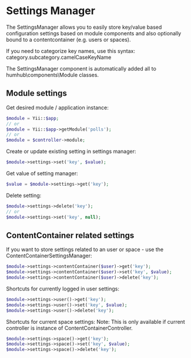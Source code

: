 Settings Manager
================

The SettingsManager allows you to easily store key/value based configuration settings 
based on module components and also optionally bound to a contentcontainer (e.g. users or spaces).

If you need to categorize key names, use this syntax: category.subcategory.camelCaseKeyName

The SettingsManager component is automatically added all to humhub\components\Module classes.

Module settings
---------------

Get desired module / application instance:

```php
$module = Yii::$app;
// or
$module = Yii::$app->getModule('polls');
// or
$module = $controller->module;
```


Create or update existing setting in settings manager:

```php
$module->settings->set('key', $value);
```


Get value of setting manager:

```php
$value = $module->settings->get('key');
```


Delete setting:

```php
$module->settings->delete('key');
// or
$module->settings->set('key', null);
```


ContentContainer related settings
---------------------------------

If you want to store settings related to an user or space - use the ContentContainerSettingsManager:

```php
$module->settings->contentContainer($user)->get('key');
$module->settings->contentContainer($user)->set('key', $value);
$module->settings->contentContainer($user)->delete('key');
```


Shortcuts for currently logged in user settings:

```php
$module->settings->user()->get('key');
$module->settings->user()->set('key', $value);
$module->settings->user()->delete('key');
```

Shortcuts for current space settings:
Note: This is only available if current controller is instance of ContentContainerController.

```php
$module->settings->space()->get('key');
$module->settings->space()->set('key', $value);
$module->settings->space()->delete('key');
```
